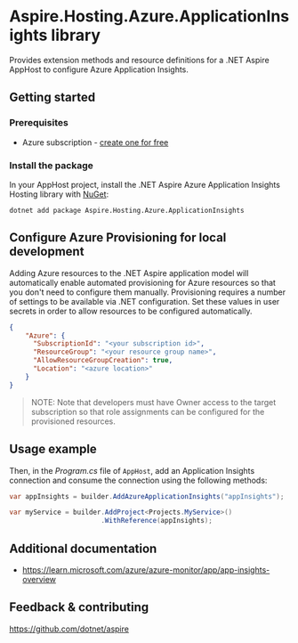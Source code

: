 # Aspire.Hosting.Azure.ApplicationInsights library

Provides extension methods and resource definitions for a .NET Aspire AppHost to configure Azure Application Insights.

## Getting started

### Prerequisites

- Azure subscription - [create one for free](https://azure.microsoft.com/free/)

### Install the package

In your AppHost project, install the .NET Aspire Azure Application Insights Hosting library with [NuGet](https://www.nuget.org):

```dotnetcli
dotnet add package Aspire.Hosting.Azure.ApplicationInsights
```

## Configure Azure Provisioning for local development

Adding Azure resources to the .NET Aspire application model will automatically enable automated provisioning
for Azure resources so that you don't need to configure them manually. Provisioning requires a number of settings
to be available via .NET configuration. Set these values in user secrets in order to allow resources to be configured
automatically.

```json
{
    "Azure": {
      "SubscriptionId": "<your subscription id>",
      "ResourceGroup": "<your resource group name>",
      "AllowResourceGroupCreation": true,
      "Location": "<azure location>"
    }
}
```

> NOTE: Note that developers must have Owner access to the target subscription so that role assignments
> can be configured for the provisioned resources.

## Usage example

Then, in the _Program.cs_ file of `AppHost`, add an Application Insights connection and consume the connection using the following methods:

```csharp
var appInsights = builder.AddAzureApplicationInsights("appInsights");

var myService = builder.AddProject<Projects.MyService>()
                       .WithReference(appInsights);
```

## Additional documentation

* https://learn.microsoft.com/azure/azure-monitor/app/app-insights-overview

## Feedback & contributing

https://github.com/dotnet/aspire
